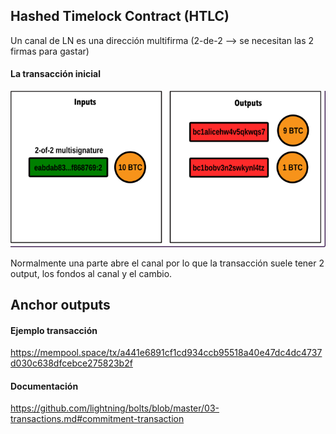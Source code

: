 ## Hashed Timelock Contract (HTLC)

Un canal de LN es una dirección multifirma (2-de-2 --> se necesitan las 2 firmas para gastar)

#### La transacción inicial

<p align="center">
  <img src="img_lightningnetwork/1.png?raw=true" alt="Transacción inicial"/>
</p>

Normalmente una parte abre el canal por lo que la transacción suele tener 2 output, los fondos al canal y el cambio.





## Anchor outputs

#### Ejemplo transacción
https://mempool.space/tx/a441e6891cf1cd934ccb95518a40e47dc4dc4737d030c638dfcebce275823b2f

#### Documentación

https://github.com/lightning/bolts/blob/master/03-transactions.md#commitment-transaction
